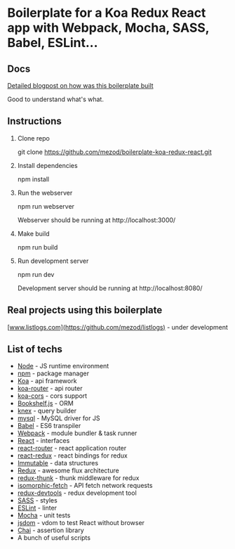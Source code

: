 # Boilerplate for a Koa Redux React app with Webpack, Mocha, SASS, Babel, ESLint...

## Docs

[Detailed blogpost on how was this boilerplate built](http://blog.joanboixados.com/building-a-boilerplate-for-a-koa-redux-react-application-including-webpack-mocha-and-sass/)

Good to understand what's what.

## Instructions

1. Clone repo

    git clone https://github.com/mezod/boilerplate-koa-redux-react.git

2. Install dependencies

    npm install

3. Run the webserver

    npm run webserver

    Webserver should be running at http://localhost:3000/

4. Make build

   npm run build

5. Run development server

   npm run dev

   Development server should be running at http://localhost:8080/

## Real projects using this boilerplate

[www.listlogs.com](https://github.com/mezod/listlogs) - under development

## List of techs

- [Node](https://nodejs.org/en/) - JS runtime environment
- [npm](https://www.npmjs.com/) - package manager
- [Koa](http://koajs.com/) - api framework
- [koa-router](https://github.com/alexmingoia/koa-router) - api router
- [koa-cors](https://github.com/koajs/cors) - cors support
- [Bookshelf.js](http://bookshelfjs.org/) - ORM
- [knex](http://knexjs.org/) - query builder
- [mysql](https://github.com/felixge/node-mysql) - MySQL driver for JS
- [Babel](https://babeljs.io/) - ES6 transpiler
- [Webpack](https://webpack.github.io/) - module bundler & task runner
- [React](https://facebook.github.io/react/) - interfaces
- [react-router](https://github.com/rackt/react-router) - react application router
- [react-redux](https://github.com/rackt/react-redux) - react bindings for redux
- [Immutable](https://github.com/facebook/immutable-js) - data structures
- [Redux](https://github.com/rackt/redux) - awesome flux architecture
- [redux-thunk](https://github.com/gaearon/redux-thunk) - thunk middleware for redux
- [isomorphic-fetch](https://github.com/matthew-andrews/isomorphic-fetch) - API fetch network requests
- [redux-devtools](https://github.com/gaearon/redux-devtools) - redux development tool
- [SASS](http://sass-lang.com/) - styles
- [ESLint](http://eslint.org/) - linter
- [Mocha](http://mochajs.org/) - unit tests
- [jsdom](https://github.com/tmpvar/jsdom) - vdom to test React without browser
- [Chai](http://chaijs.com/) - assertion library
- A bunch of useful scripts

